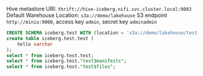 Hive metastore URI: `thrift://hive-iceberg.nifi.svc.cluster.local:9083`
Default Warehouse Location: `s3a://demo/lakehouse`
S3 endpoint `http://minio:9000`, access key `admin`, secret key `adminadmin`

```sql
CREATE SCHEMA iceberg.test WITH (location = 's3a://demo/lakehouse/test');
create table iceberg.test.test (
	hello varchar
);
select * from iceberg.test.test;
select * from iceberg.test."test$manifests";
select * from iceberg.test."test$files";
```
